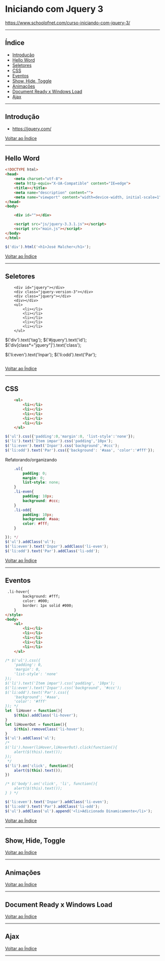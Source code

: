 # Iniciando com Jquery 3

https://www.schoolofnet.com/curso-iniciando-com-jquery-3/

---

## <a name="indice">Índice</a>

- [Introdução](#parte1)   
- [Hello Word](#parte2)   
- [Seletores](#parte3)   
- [CSS](#parte4)   
- [Eventos](#parte5)   
- [Show, Hide, Toggle](#parte6)   
- [Animações](#parte7)   
- [Document Ready x Windows Load](#parte8)   
- [Ajax](#parte9)   

---

## <a name="parte1">Introdução</a>

- https://jquery.com/



[Voltar ao Índice](#indice)

---

## <a name="parte2">Hello Word</a>

```html
<!DOCTYPE html>
<head>
    <meta charset="utf-8">
    <meta http-equiv="X-UA-Compatible" content="IE=edge">
    <title></title>
    <meta name="description" content="">
    <meta name="viewport" content="width=device-width, initial-scale=1">
</head>
<body>

    <div id=""></div>

    <script src="js/jquery-3.3.1.js"></script>
    <script src="main.js"></script>
</body>
</html>
```

```javascript
$('div').html('<h1>José Malcher</h1>');
```



[Voltar ao Índice](#indice)

---

## <a name="parte3">Seletores</a>

```
    <div id="jquery"></div>
    <div class="jquery-version-3"></div>
    <div class="jquery"></div>
    <div></div>
    <ul>
        <li></li>
        <li></li>
        <li></li>
        <li></li>
        <li></li>
    </ul>
```
$('div').text('tag');
$('#jquery').text('id');
$('div[class*="jquery"]').text('class');

$('li:even').text('Inpar');
$('li:odd').text('Par');
```

```


[Voltar ao Índice](#indice)

---

## <a name="parte4">CSS</a>

```html
    <ul>
        <li></li>
        <li></li>
        <li></li>
        <li></li>
        <li></li>
    </ul>
```

```js
$('ul').css({'padding':0,'margin':0, 'list-style':'none'});
$('li').text('Item impar').css('padding','10px');
$('li:even').text('Inpar').css('background','#ccc');
$('li:odd').text('Par').css({'background': '#aaa', 'color':'#fff'});
```

Refatorando/organizando
```css
    .ul{
        padding: 0;
        margin: 0;
        list-style: none;
    }
    .li-even{
        padding: 10px;
        background: #ccc;
    }
    .li-odd{
        padding: 10px;
        background: #aaa;
        color: #fff;
    }
```

```js
}); */
$('ul').addClass('ul');
$('li:even').text('Inpar').addClass('li-even');
$('li:odd').text('Par').addClass('li-odd');
```



[Voltar ao Índice](#indice)

---

## <a name="parte5">Eventos</a>

```html
 .li-hover{
        background: #fff;
        color: #000;
        border: 1px solid #000;
    }
</style>
<body>
    <ul>
        <li></li>
        <li></li>
        <li></li>
        <li></li>
        <li></li>
    </ul>
```

```js
/* $('ul').css({
    'padding': 0,
    'margin': 0,
    'list-style': 'none'
});
$('li').text('Item impar').css('padding', '10px');
$('li:even').text('Inpar').css('background', '#ccc');
$('li:odd').text('Par').css({
    'background': '#aaa',
    'color': '#fff'
}); */
let  liHover = function(){
    $(this).addClass('li-hover');
}
let liHoverOut = function(){
    $(this).removeClass('li-hover');
}
$('ul').addClass('ul');
/* 
$('li').hover(liHover,liHoverOut).click(function(){
    alert($(this).text());
});
 */
$('li').on('click', function(){
    alert($(this).text());
})

/* $('body').on('click', 'li', function(){
    alert($(this).text());
} ) */

$('li:even').text('Inpar').addClass('li-even');
$('li:odd').text('Par').addClass('li-odd');
$('ul').addClass('ul').append('<li>Adicionado Dinamicamente</li>');
```


[Voltar ao Índice](#indice)

---

## <a name="parte6">Show, Hide, Toggle</a>


[Voltar ao Índice](#indice)

---

## <a name="parte7">Animações</a>


[Voltar ao Índice](#indice)

---

## <a name="parte8">Document Ready x Windows Load</a>


[Voltar ao Índice](#indice)

---

## <a name="parte9">Ajax</a>


[Voltar ao Índice](#indice)

---
